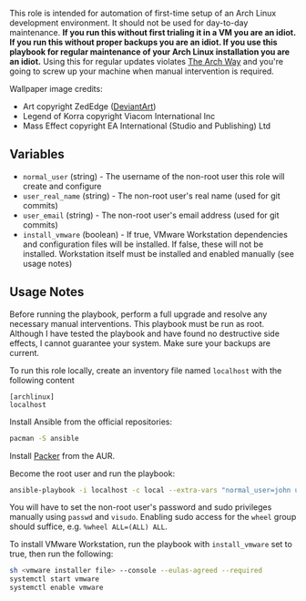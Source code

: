 This role is intended for automation of first-time setup of an Arch Linux development environment. It should not be used for day-to-day maintenance. **If you run this without first trialing it in a VM you are an idiot. If you run this without proper backups you are an idiot. If you use this playbook for regular maintenance of your Arch Linux installation you are an idiot.** Using this for regular updates violates [The Arch Way](https://wiki.archlinux.org/index.php/The_Arch_Way) and you're going to screw up your machine when manual intervention is required.

Wallpaper image credits: 
* Art copyright ZedEdge ([DeviantArt](http://zededge.deviantart.com/art/Korra-Mass-Effect-FSRX-492156216))
* Legend of Korra copyright Viacom International Inc
* Mass Effect copyright EA International (Studio and Publishing) Ltd

## Variables

* `normal_user` (string) - The username of the non-root user this role will create and configure
* `user_real_name` (string) - The non-root user's real name (used for git commits)
* `user_email` (string) - The non-root user's email address (used for git commits)
* `install_vmware` (boolean) - If true, VMware Workstation dependencies and configuration files will be installed. If false, these will not be installed. Workstation itself must be installed and enabled manually (see usage notes)

## Usage Notes

Before running the playbook, perform a full upgrade and resolve any necessary manual interventions. This playbook must be run as root. Although I have tested the playbook and have found no destructive side effects, I cannot guarantee your system. Make sure your backups are current.

To run this role locally, create an inventory file named `localhost` with the following content

    [archlinux]
    localhost

Install Ansible from the official repositories:
```bash
pacman -S ansible
```

Install [Packer](https://aur.archlinux.org/packages/packer/) from the AUR.

Become the root user and run the playbook:
```bash
ansible-playbook -i localhost -c local --extra-vars "normal_user=john user_real_name='John Doe' user_email=john.doe@example.com" site.yml
```

You will have to set the non-root user's password and sudo privileges manually using `passwd` and `visudo`. Enabling sudo access for the `wheel` group should suffice, e.g. `%wheel ALL=(ALL) ALL`.

To install VMware Workstation, run the playbook with `install_vmware` set to true, then run the following:

```bash
sh <vmware installer file> --console --eulas-agreed --required
systemctl start vmware
systemctl enable vmware
```
